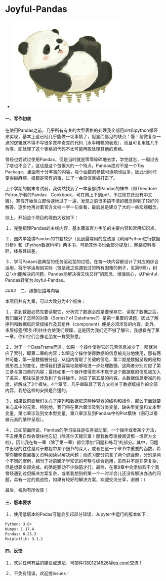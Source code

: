 # Joyful-Pandas
- ![avatar](panda.jpg)

#### 一、写作初衷

在使用Pandas之前，几乎所有有关的大型表格的处理我全部用xlrt和python循环来实现，基本上这已经几乎能做一切事情了，但显而易见的缺点：慢！稍微复杂一点的逻辑就不得不写很多效率奇差的代码（水平糟糕的表现），而且可复用性几乎为零，即处理了这个表格的代码不太可能再取处理其他的表格。

曾经也尝试过使用Pandas，但是当时就是零零碎碎地去学，学完就忘，一周过去了啥也不会了，这也是这个包很大的一个特点，Pandas绝对不是一个Toy Package，里面有十分丰富的内容，每个函数的参数可选项也巨多，因此也同时变得巨麻烦，报错是常有的事，过了一会自信就被打击了。

上个学期的期末考试前，我偶然找到了一本全部讲Pandas的神书（即Theodore Petrou所著的Pandas　Cookbook，可在网上下到pdf，不过现在还没有中文版），寒假开始后立即快速地过了一遍，发现之前很多搞不清的概念得到了较好的解答，逐步地再对着官方文档一字一句查看，最后总是建立了大的一些宏观概念。

综上，开始这个项目的理由大致如下：

１、完整梳理Pandas的主线内容，基本覆盖官方手册的主要内容和常用知识点。

２、国内单独讲Pandas的书籍较少（见到最常用的应该是《利用Python进行数据分析》和《Python数据科学》两本书，可能其他书也会部分提及），网络资料零碎，体系性较差。

３、学习Padans是典型的任务驱动型的过程，在每一块内容都设计了对应的综合运用，将所学运用到实际（包括我之前遇到过的所有困难的例子，见第9章），树立”xlrt能解决的问题，Pandas能解决得又快又好“的观念，增强信心，从Painful-Pandas转变为Joyful-Pandas。

####　二、编排思路与内容

本项目共有九章，可以大致分为4个板块：

１、拿到数据必然先要读取它，分析完了数据必然是要保存它，读取了数据之后，我们面对了怎样的对象（Series? of Dataframe?）是第一重要的课题，因此了解序列和数据框的常规操作及其组件（component）便是必须涉及的内容。此外，多层标签/索引/列往往会使我们烦躁，这是因为我们还不够了解它，我想看完了第一章，你和它们会像老朋友一样受熟悉。

２、对于一个DataFrame而言，如果一个操作使得它的元素信息减少了，那就对应了索引，即第二章的内容；如果这个操作使得数据的信息被充分地使用，那有两种可能，第一是数据被分组，从组内提取了关键的信息，第二就是数据呈现的结构或形态上的变化，使得我们更容易地能够地进一步处理数据，这两者分别对应了第三章与第四章的内容；最终如果一个操作使得原本不属于这个数据框的信息被加入了进来，那往往是涉及到了合并操作，对应了第五章的内容。从数据信息增减的角度，拆解成了3个板块，4个章节，几乎串联其了官方文档关于数据框操作的全部内容，我想这样的安排是合适的。

３、如果说前面我们关心了序列和数据框这两种容器的结构和操作，那么下面就要关心其中的元素，特别地，我们将在第六章涉及到分类变量、缺失型变量和文本型变量，第七章涉及到文本型变量，第八章涉及到Pandas中的Plot模块（图可以看做元素的某种呈现）。

４、正如前面所说，Pandas的学习往往是任务驱动型，一个操作或者某个方法，不去使用自然会很快地忘记（除非你天赋异禀！那我推荐直接阅读那一堆官方文档），因此我在每一章（除了第一章）都会添加“问题和练习”的部分。其中，问题中出现的往往是对于教程中某个细节的深入，或者在这一个章节中重要的函数，希望你能够查阅相关资料阅读以解决问题；而练习部分包含了两个综合题，分别是两个不同的案例，相当于对前面所学知识的考察与综合运用，虽然并不是非常复杂，但是想要全部完成，的确是要动不少脑筋才行。最终，在第9章中会添加若干个我曾经遇到过但解决方案复杂，或者我想到的某一个一时半会儿还没有解决办法的问题，具有一定的挑战性，如果有较好的解决方案，欢迎交流分享，谢谢：）

最后，祝你有所收获！

#### 三、版本要求

１、使用低版本的Padas可能会引起部分错误，Jupyter中运行的版本如下：

```
Python: 3.6+
Numpy: 1.17.4
Pandas: 0.25.3
Matplotlib: 3.1.2
```

#### 四、反馈

１、欢迎任何有益的建议或想法，可邮件(1801214626@qq.com)交流！

２、不免有错误，欢迎提Issues！